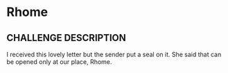 # Rhome

## CHALLENGE DESCRIPTION
I received this lovely letter but the sender put a seal on it. She said that can be opened only at our place, Rhome.
